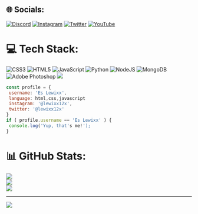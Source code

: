 
## 🌐 Socials:
[![Discord](https://img.shields.io/badge/Discord-%237289DA.svg?logo=discord&logoColor=white)](https://discord.gg/https://discord.gg/pJNGtWguaG) [![Instagram](https://img.shields.io/badge/Instagram-%23E4405F.svg?logo=Instagram&logoColor=white)](https://instagram.com/lewixx12x) [![Twitter](https://img.shields.io/badge/Twitter-%231DA1F2.svg?logo=Twitter&logoColor=white)](https://twitter.com/Lewixx12x) [![YouTube](https://img.shields.io/badge/YouTube-%23FF0000.svg?logo=YouTube&logoColor=white)](https://youtube.com/@@Lewixx) 

# 💻 Tech Stack:
![CSS3](https://img.shields.io/badge/css3-%231572B6.svg?style=for-the-badge&logo=css3&logoColor=white) ![HTML5](https://img.shields.io/badge/html5-%23E34F26.svg?style=for-the-badge&logo=html5&logoColor=white) ![JavaScript](https://img.shields.io/badge/javascript-%23323330.svg?style=for-the-badge&logo=javascript&logoColor=%23F7DF1E) ![Python](https://img.shields.io/badge/python-3670A0?style=for-the-badge&logo=python&logoColor=ffdd54) ![NodeJS](https://img.shields.io/badge/node.js-6DA55F?style=for-the-badge&logo=node.js&logoColor=white) ![MongoDB](https://img.shields.io/badge/MongoDB-%234ea94b.svg?style=for-the-badge&logo=mongodb&logoColor=white) ![Adobe Photoshop](https://img.shields.io/badge/adobephotoshop-%2331A8FF.svg?style=for-the-badge&logo=adobephotoshop&logoColor=white)
<img src="https://luppufy-api.onrender.com/members/1024632954615496764">
```javascript
const profile = {
 username: 'Es Lewixx',
 language: html,css,javascript
 instagram: '@lewixx12x',
 twitter: '@lewixx12x'
}
if ( profile.username == 'Es Lewixx' ) {
 console.log('Yup, that's me!');
} 
```
# 📊 GitHub Stats:
![](https://github-readme-stats.vercel.app/api?username=Kweezyx15&theme=midnight-purple&hide_border=false&include_all_commits=false&count_private=false)<br/>
![](https://github-readme-streak-stats.herokuapp.com/?user=Kweezyx15&theme=midnight-purple&hide_border=false)<br/>
![](https://github-readme-stats.vercel.app/api/top-langs/?username=Kweezyx15&theme=midnight-purple&hide_border=false&include_all_commits=false&count_private=false&layout=compact)

---
[![](https://visitcount.itsvg.in/api?id=Kweezyx15&icon=2&color=8)](https://visitcount.itsvg.in)

<!-- Proudly created with GPRM ( https://gprm.itsvg.in ) -->

